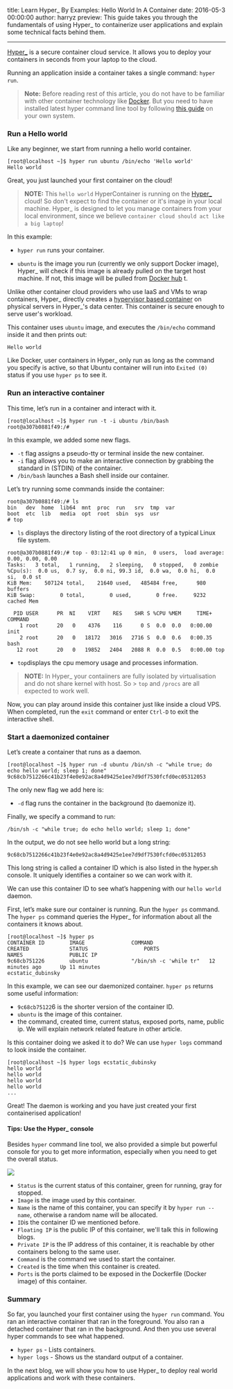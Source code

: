 title: Learn Hyper_ By Examples: Hello World In A Container
date: 2016-05-3 00:00:00
author: harryz
preview: This guide takes you through the fundamentals of using Hyper_ to containerize user applications and explain some technical facts behind them.

---

[Hyper_](https://www.hyper.sh/) is a secure container cloud service. It allows you to deploy your containers in seconds from your laptop to the cloud.

Running an application inside a container takes a single command: `hyper run`.

> **Note:**
> Before reading rest of this article, you do not have to be familiar with other container technology like [Docker](https://docker.io). But you need to have installed latest hyper command line tool by following [this guide](https://docs.hyper.sh/GettingStarted/install.html) on your own system.

### Run a Hello world

Like any beginner, we start from running a hello world container.

``` shell
[root@localhost ~]$ hyper run ubuntu /bin/echo 'Hello world'
Hello world
```

Great, you just launched your first container on the cloud!

> **NOTE:**
> This `hello world` HyperContainer is running on the [Hyper_](https://hyper.sh) cloud!  So don't expect to find the container or it's image in your local machine. Hyper_ is designed to let you manage containers from your local environment, since we believe `container cloud should act like a big laptop`!

In this example:

* `hyper run` runs your container.

* `ubuntu` is the image you run (currently we only support Docker image), Hyper_ will check if this image is already pulled on the target host machine. If not, this image will be pulled from [Docker hub](https://hub.docker.com/) t.

Unlike other container cloud providers who use IaaS and VMs to wrap containers, Hyper_ directly creates a [hypervisor based container](http://hypercontainer.io/) on physical servers in Hyper_'s data center. This container is secure enough to serve user's workload.

This container uses `ubuntu` image, and executes the `/bin/echo` command inside it and then prints out:

```
Hello world
```

Like Docker, user containers in Hyper_ only run as long as the command you specify is active, so that Ubuntu container will run into  `Exited (0)` status if you use `hyper ps` to see it.

### Run an interactive container

This time, let’s run in a container and interact with it.

``` shell
[root@localhost ~]$ hyper run -t -i ubuntu /bin/bash
root@a307b0881f49:/#
```

In this example, we added some new flags.

* `-t` flag assigns a pseudo-tty or terminal inside the new container.
* `-i` flag allows you to make an interactive connection by grabbing the standard in (STDIN) of the container.
* `/bin/bash` launches a Bash shell inside our container.

Let’s try running some commands inside the container:
```
root@a307b0881f49:/# ls
bin   dev  home  lib64  mnt  proc  run   srv  tmp  var
boot  etc  lib   media  opt  root  sbin  sys  usr
# top
```

* `ls` displays the directory listing of the root directory of a typical Linux file system.

```
root@a307b0881f49:/# top - 03:12:41 up 0 min,  0 users,  load average: 0.00, 0.00, 0.00
Tasks:   3 total,   1 running,   2 sleeping,   0 stopped,   0 zombie
%Cpu(s):  0.0 us,  0.7 sy,  0.0 ni, 99.3 id,  0.0 wa,  0.0 hi,  0.0 si,  0.0 st
KiB Mem:    507124 total,    21640 used,   485484 free,      980 buffers
KiB Swap:        0 total,        0 used,        0 free.     9232 cached Mem

  PID USER      PR  NI    VIRT    RES    SHR S %CPU %MEM     TIME+ COMMAND      
    1 root      20   0    4376    116      0 S  0.0  0.0   0:00.00 init         
    2 root      20   0   18172   3016   2716 S  0.0  0.6   0:00.35 bash         
   12 root      20   0   19852   2404   2088 R  0.0  0.5   0:00.00 top
```

* `top`displays the cpu memory usage and processes information.

> **NOTE:**
> In Hyper_  your contaiiners are fully isolated by virtualisation and do not share kernel with host. So > `top` and `/procs` are all expected to work well.

Now, you can play around inside this container just like inside a cloud VPS. When completed, run the `exit` command or enter `Ctrl-D` to exit the interactive shell.

### Start a daemonized container

Let’s create a container that runs as a daemon.

```shell
[root@localhost ~]$ hyper run -d ubuntu /bin/sh -c "while true; do echo hello world; sleep 1; done"
9c68cb7512266c41b23f4e0e92ac8a4d9425e1ee7d9df7530fcfd0ec05312053
```

The only new flag we add here is:

* `-d` flag runs the container in the background (to daemonize it).

Finally, we specify a command to run:

```shell
/bin/sh -c "while true; do echo hello world; sleep 1; done"
```

In the output, we do not see hello world but a long string:

```shell
9c68cb7512266c41b23f4e0e92ac8a4d9425e1ee7d9df7530fcfd0ec05312053
```
This long string is called a container ID which is also listed in the hyper.sh console. It uniquely identifies a container so we can work with it.

We can use this container ID to see what’s happening with our `hello world` daemon.

First, let’s make sure our container is running. Run the `hyper ps` command. The `hyper ps` command queries the Hyper_ for information about all the containers it knows about.

```shell
[root@localhost ~]$ hyper ps
CONTAINER ID        IMAGE               COMMAND                  CREATED             STATUS                  PORTS                    NAMES               PUBLIC IP
9c68cb751226        ubuntu              "/bin/sh -c 'while tr"   12 minutes ago      Up 11 minutes                                    ecstatic_dubinsky   
```
In this example, we can see our  daemonized container. `hyper ps` returns some useful information:

* `9c68cb75122`6 is the shorter version of the container ID.
* `ubuntu` is the image of this container.
*  the command,  created time, current status, exposed ports, name, public ip. We will explain network related feature in other article.

Is this container doing we asked it to do? We can use `hyper logs` command to look inside the container.

```shell
[root@localhost ~]$ hyper logs ecstatic_dubinsky
hello world
hello world
hello world
hello world
...
```

Great! The daemon is working and you have just created your first containerised application!

#### Tips: Use the Hyper_ console

Besides `hyper` command line tool, we also provided a simple but powerful console for you to get more information, especially when you need to get the overall status.

![](-/images/learn-hyper_-by-examples-hello-world-in-a-container/1.png)

* `Status` is the current status of this container, green for running, gray for stopped.
* `Image` is the image used by this container.
* `Name` is the name of this container, you can specify it by `hyper run --name`, otherwise a random name will be allocated.
* `ID`is the container ID we mentioned before.
* `Floating IP` is the public IP of this container, we'll talk this in following blogs.
* `Private IP` is the IP address of this container, it is reachable by other containers belong to the same user.
* `Command` is the command we used to start the container.
* `Created` is the time when this container is created.
* `Ports` is the ports claimed to be exposed in the Dockerfile (Docker image) of this container.


### Summary
So far, you launched your first container using the `hyper run` command. You ran an interactive container that ran in the foreground. You also ran a detached container that ran in the background. And then you use several hyper commands to see what happened.

* `hyper ps` - Lists containers.
* `hyper logs` - Shows us the standard output of a container.

In the next blog, we will show you how to use Hyper_ to deploy real world applications and work with these containers.
